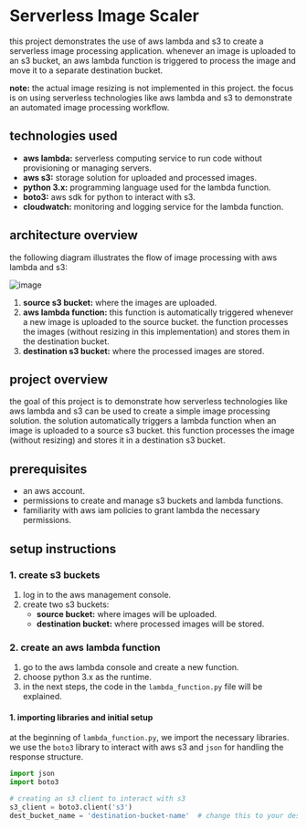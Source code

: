 # Serverless Image Scaler

this project demonstrates the use of aws lambda and s3 to create a serverless image processing application. whenever an image is uploaded to an s3 bucket, an aws lambda function is triggered to process the image and move it to a separate destination bucket.

**note:** the actual image resizing is not implemented in this project. the focus is on using serverless technologies like aws lambda and s3 to demonstrate an automated image processing workflow.

## technologies used

- **aws lambda:** serverless computing service to run code without provisioning or managing servers.
- **aws s3:** storage solution for uploaded and processed images.
- **python 3.x:** programming language used for the lambda function.
- **boto3:** aws sdk for python to interact with s3.
- **cloudwatch:** monitoring and logging service for the lambda function.

## architecture overview

the following diagram illustrates the flow of image processing with aws lambda and s3:

![image](https://github.com/user-attachments/assets/422a6625-b45c-4ff7-a334-a0d7ee0c9ec1)



1. **source s3 bucket:** where the images are uploaded.
2. **aws lambda function:** this function is automatically triggered whenever a new image is uploaded to the source bucket. the function processes the images (without resizing in this implementation) and stores them in the destination bucket.
3. **destination s3 bucket:** where the processed images are stored.

## project overview

the goal of this project is to demonstrate how serverless technologies like aws lambda and s3 can be used to create a simple image processing solution. the solution automatically triggers a lambda function when an image is uploaded to a source s3 bucket. this function processes the image (without resizing) and stores it in a destination s3 bucket.

## prerequisites

- an aws account.
- permissions to create and manage s3 buckets and lambda functions.
- familiarity with aws iam policies to grant lambda the necessary permissions.

## setup instructions

### 1. create s3 buckets

1. log in to the aws management console.
2. create two s3 buckets:
   - **source bucket:** where images will be uploaded.
   - **destination bucket:** where processed images will be stored.

### 2. create an aws lambda function

1. go to the aws lambda console and create a new function.
2. choose python 3.x as the runtime.
3. in the next steps, the code in the `lambda_function.py` file will be explained.

#### 1. importing libraries and initial setup

at the beginning of `lambda_function.py`, we import the necessary libraries. we use the `boto3` library to interact with aws s3 and `json` for handling the response structure.

```python
import json
import boto3

# creating an s3 client to interact with s3
s3_client = boto3.client('s3')
dest_bucket_name = 'destination-bucket-name'  # change this to your destination bucket
